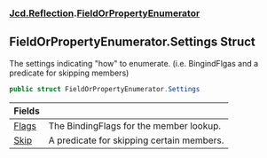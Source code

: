 ### [Jcd.Reflection](Jcd_Reflection.md 'Jcd.Reflection').[FieldOrPropertyEnumerator](Jcd_Reflection_FieldOrPropertyEnumerator.md 'Jcd.Reflection.FieldOrPropertyEnumerator')
## FieldOrPropertyEnumerator.Settings Struct
The settings indicating "how" to enumerate. (i.e. BingindFlgas and a predicate for skipping members)  
```csharp
public struct FieldOrPropertyEnumerator.Settings
```

| Fields | |
| :--- | :--- |
| [Flags](Jcd_Reflection_FieldOrPropertyEnumerator_Settings_Flags.md 'Jcd.Reflection.FieldOrPropertyEnumerator.Settings.Flags') | The BindingFlags for the member lookup.<br/> |
| [Skip](Jcd_Reflection_FieldOrPropertyEnumerator_Settings_Skip.md 'Jcd.Reflection.FieldOrPropertyEnumerator.Settings.Skip') | A predicate for skipping certain members.<br/> |
